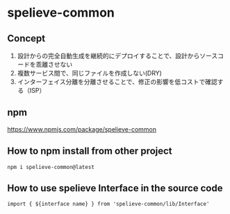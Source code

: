 # spelieve-common

## Concept
1. 設計からの完全自動生成を継続的にデプロイすることで、設計からソースコードを乖離させない
2. 複数サービス間で、同じファイルを作成しない(DRY)
3. インターフェイス分離を分離させることで、修正の影響を低コストで確認する（ISP）

## npm
https://www.npmjs.com/package/spelieve-common

## How to npm install from other project
`npm i spelieve-common@latest`

## How to use spelieve Interface in the source code
`import { ${interface name} } from 'spelieve-common/lib/Interface'`
